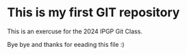 # This is my first GIT repository

This is an exercuse for the 2024 IPGP Git Class.

Bye bye and thanks for eeading this file :) 
